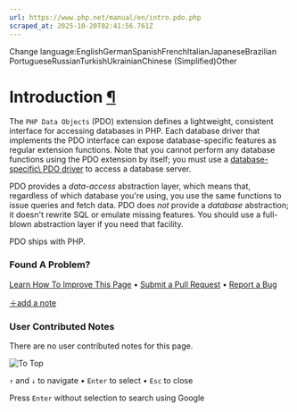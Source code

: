 ```yaml
---
url: https://www.php.net/manual/en/intro.pdo.php
scraped_at: 2025-10-20T02:41:56.761Z
---
```


Change language:EnglishGermanSpanishFrenchItalianJapaneseBrazilian PortugueseRussianTurkishUkrainianChinese (Simplified)Other

# Introduction [¶](https://www.php.net/manual/en/intro.pdo.php\#intro.pdo)

The `PHP Data Objects` (PDO) extension defines a lightweight, consistent interface
for accessing databases in PHP. Each database driver that
implements the PDO interface can expose database-specific
features as regular extension functions. Note that you cannot
perform any database functions using the PDO extension by
itself; you must use a [database-specific\\
PDO driver](https://www.php.net/manual/en/pdo.drivers.php) to access a database server.


PDO provides a _data-access_ abstraction layer, which
means that, regardless of which database you're using, you use the same
functions to issue queries and fetch data. PDO does
_not_ provide a _database_
abstraction; it doesn't rewrite SQL or emulate missing features. You
should use a full-blown abstraction layer if you need that facility.


PDO ships with PHP.


### Found A Problem?

[Learn How To Improve This Page](https://github.com/php/doc-base/blob/master/README.md "This will take you to our contribution guidelines on GitHub")
•
[Submit a Pull Request](https://github.com/php/doc-en/blob/master/reference/pdo/book.xml)
•
[Report a Bug](https://github.com/php/doc-en/issues/new?body=From%20manual%20page:%20https:%2F%2Fphp.net%2Fintro.pdo%0A%0A---)

[＋add a note](https://www.php.net/manual/add-note.php?sect=intro.pdo&repo=en&redirect=https://www.php.net/manual/en/intro.pdo.php)

### User Contributed Notes

There are no user contributed notes for this page.

![To Top](https://www.php.net/images/to-top@2x.png)

`↑` and `↓` to navigate •
`Enter` to select •
`Esc` to close


Press `Enter` without
selection to search using Google